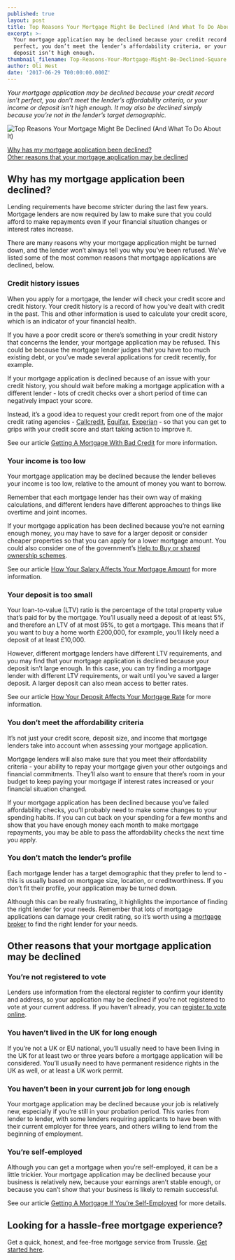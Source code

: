```yaml
---
published: true
layout: post
title: Top Reasons Your Mortgage Might Be Declined (And What To Do About It)
excerpt: >-
  Your mortgage application may be declined because your credit record isn’t
  perfect, you don’t meet the lender’s affordability criteria, or your income or
  deposit isn’t high enough.  
thumbnail_filename: Top-Reasons-Your-Mortgage-Might-Be-Declined-Square.jpg
author: Oli West
date: '2017-06-29 T00:00:00.000Z'
---
```

_Your mortgage application may be declined because your credit record isn’t perfect, you don’t meet the lender’s affordability criteria, or your income or deposit isn’t high enough. It may also be declined simply because you’re not in the lender’s target demographic._

![Top Reasons Your Mortgage Might Be Declined (And What To Do About It)]({{site.baseurl}}/posts/post_images/Top-Reasons-Your-Mortgage-Might-Be-Declined.jpg)

[Why has my mortgage application been declined?](#why-has-my-mortgage-application-been-declined)    
[Other reasons that your mortgage application may be declined](#other-reasons-that-your-mortgage-application-may-be-declined)  
 
## Why has my mortgage application been declined?
Lending requirements have become stricter during the last few years. Mortgage lenders are now required by law to make sure that you could afford to make repayments even if your financial situation changes or interest rates increase.

There are many reasons why your mortgage application might be turned down, and the lender won’t always tell you why you’ve been refused. We’ve listed some of the most common reasons that mortgage applications are declined, below.

### Credit history issues
When you apply for a mortgage, the lender will check your credit score and credit history. Your credit history is a record of how you’ve dealt with credit in the past. This and other information is used to calculate your credit score, which is an indicator of your financial health.

If you have a poor credit score or there’s something in your credit history that concerns the lender, your mortgage application may be refused. This could be because the mortgage lender judges that you have too much existing debt, or you’ve made several applications for credit recently, for example. 

If your mortgage application is declined because of an issue with your credit history, you should wait before making a mortgage application with a different lender - lots of credit checks over a short period of time can negatively impact your score.

Instead, it’s a good idea to request your credit report from one of the major credit rating agencies - [Callcredit](http://www.callcredit.co.uk/), [Equifax](https://www.equifax.co.uk/), [Experian](http://www.experian.co.uk/) - so that you can get to grips with your credit score and start taking action to improve it.

See our article [Getting A Mortgage With Bad Credit](https://trussle.com/blog/getting-a-mortgage-with-bad-credit) for more information.

### Your income is too low 
Your mortgage application may be declined because the lender believes your income is too low, relative to the amount of money you want to borrow. 

Remember that each mortgage lender has their own way of making calculations, and different lenders have different approaches to things like overtime and joint incomes. 

If your mortgage application has been declined because you’re not earning enough money, you may have to save for a larger deposit or consider cheaper properties so that you can apply for a lower mortgage amount. You could also consider one of the government’s [Help to Buy or shared ownership schemes](https://www.gov.uk/affordable-home-ownership-schemes). 

See our article [How Your Salary Affects Your Mortgage Amount](https://trussle.com/blog/how-salary-affects-mortgage) for more information.

### Your deposit is too small 
Your loan-to-value (LTV) ratio is the percentage of the total property value that’s paid for by the mortgage. You’ll usually need a deposit of at least 5%, and therefore an LTV of at most 95%, to get a mortgage. This means that if you want to buy a home worth £200,000, for example, you’ll likely need a deposit of at least £10,000.

However, different mortgage lenders have different LTV requirements, and you may find that your mortgage application is declined because your deposit isn’t large enough. In this case, you can try finding a mortgage lender with different LTV requirements, or wait until you’ve saved a larger deposit. A larger deposit can also mean access to better rates. 

See our article [How Your Deposit Affects Your Mortgage Rate](https://trussle.com/blog/how-your-deposit-affects-your-mortgage-rate) for more information.

### You don’t meet the affordability criteria 
It’s not just your credit score, deposit size, and income that mortgage lenders take into account when assessing your mortgage application.

Mortgage lenders will also make sure that you meet their affordability criteria - your ability to repay your mortgage given your other outgoings and financial commitments. They’ll also want to ensure that there’s room in your budget to keep paying your mortgage if interest rates increased or your financial situation changed.

If your mortgage application has been declined because you’ve failed affordability checks, you’ll probably need to make some changes to your spending habits. If you can cut back on your spending for a few months and show that you have enough money each month to make mortgage repayments, you may be able to pass the affordability checks the next time you apply.

### You don’t match the lender’s profile 
Each mortgage lender has a target demographic that they prefer to lend to - this is usually based on mortgage size, location, or creditworthiness. If you don’t fit their profile, your application may be turned down.

Although this can be really frustrating, it highlights the importance of finding the right lender for your needs. Remember that lots of mortgage applications can damage your credit rating, so it’s worth using a [mortgage broker](https://trussle.com/?utm_source=blog&utm_medium=get-started-cta&utm_campaign=170503) to find the right lender for your needs.

## Other reasons that your mortgage application may be declined

### You’re not registered to vote
Lenders use information from the electoral register to confirm your identity and address, so your application may be declined if you’re not registered to vote at your current address. If you haven’t already, you can [register to vote online](https://www.gov.uk/register-to-vote).

### You haven’t lived in the UK for long enough
If you’re not a UK or EU national, you’ll usually need to have been living in the UK for at least two or three years before a mortgage application will be considered. You’ll usually need to have permanent residence rights in the UK as well, or at least a UK work permit.

### You haven’t been in your current job for long enough
Your mortgage application may be declined because your job is relatively new, especially if you’re still in your probation period. This varies from lender to lender, with some lenders requiring applicants to have been with their current employer for three years, and others willing to lend from the beginning of employment.

### You’re self-employed
Although you can get a mortgage when you’re self-employed, it can be a little trickier. Your mortgage application may be declined because your business is relatively new, because your earnings aren’t stable enough, or because you can’t show that your business is likely to remain successful.

See our article [Getting A Mortgage If You’re Self-Employed](https://trussle.com/blog/getting-a-mortgage-self-employed) for more details.

## Looking for a hassle-free mortgage experience?
Get a quick, honest, and fee-free mortgage service from Trussle. [Get started here](https://trussle.com/?utm_source=blog&utm_medium=get-started-cta&utm_campaign=170503).
